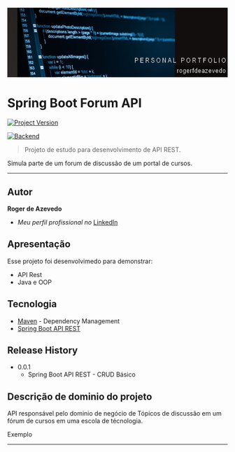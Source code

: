 [![header][header-url]][header-link]

# Spring Boot Forum API
[![Project Version][version-image]][version-url]
<!--[![Frontend][Frontend-image]][Frontend-url] -->
[![Backend][Backend-image]][Backend-url]

> Projeto de estudo para desenvolvimento de API REST.

Simula parte de um forum de discussão de um portal de cursos.

---
## Autor

**Roger de Azevedo** 

* *Meu perfil profissional no* [LinkedIn][linkedin-url]

## Apresentação

Esse projeto foi desenvolvimedo para demonstrar:

* API Rest
* Java e OOP

## Tecnologia

* [Maven](https://maven.org/) - Dependency Management
* [Spring Boot API REST](https://https://start.spring.io/)

## Release History

* 0.0.1
    * Spring Boot API REST - CRUD Básico

## Descrição de dominio do projeto

API responsável pelo dominio de negócio de Tópicos de discussão em um fórum de cursos em uma escola de técnologia. 

Exemplo

---



<!-- Markdown link & img dfn's -->

[header-url]: github-template.png
[header-link]: https://github.com/alexandrerosseto

[repository-url]: https://github.com/alexandrerosseto/wbshopping

[cloud-provider-url]: https://wbshopping.herokuapp.com

[linkedin-url]: https://www.linkedin.com/in/alexandrerosseto

[wiki]: https://github.com/yourname/yourproject/wiki

[version-image]: https://img.shields.io/badge/Version-1.0.0-brightgreen?style=for-the-badge&logo=appveyor
[version-url]: https://img.shields.io/badge/version-1.0.0-green
[Frontend-image]: https://img.shields.io/badge/Frontend-Ionic-blue?style=for-the-badge
[Frontend-url]: https://img.shields.io/badge/Frontend-Ionic-blue?style=for-the-badge
[Backend-image]: https://img.shields.io/badge/Backend-Java%211-important?style=for-the-badge
[Backend-url]: https://img.shields.io/badge/Backend-Java%211-important?style=for-the-badge